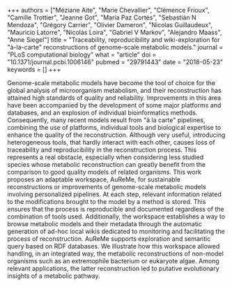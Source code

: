+++
authors = ["Méziane Aite", "Marie Chevallier", "Clémence Frioux", "Camille Trottier", "Jeanne Got", "María Paz Cortés", "Sebastián N Mendoza", "Grégory Carrier", "Olivier Dameron", "Nicolas Guillaudeux", "Mauricio Latorre", "Nicolás Loira", "Gabriel V Markov", "Alejandro Maass", "Anne Siegel"]
title = "Traceability, reproducibility and wiki-exploration for \"à-la-carte\" reconstructions of genome-scale metabolic models."
journal = "PLoS computational biology"
what = "article"
doi = "10.1371/journal.pcbi.1006146"
pubmed = "29791443"
date = "2018-05-23"
keywords = []
+++

Genome-scale metabolic models have become the tool of choice for the global analysis of microorganism metabolism, and their reconstruction has attained high standards of quality and reliability. Improvements in this area have been accompanied by the development of some major platforms and databases, and an explosion of individual bioinformatics methods. Consequently, many recent models result from "à la carte" pipelines, combining the use of platforms, individual tools and biological expertise to enhance the quality of the reconstruction. Although very useful, introducing heterogeneous tools, that hardly interact with each other, causes loss of traceability and reproducibility in the reconstruction process. This represents a real obstacle, especially when considering less studied species whose metabolic reconstruction can greatly benefit from the comparison to good quality models of related organisms. This work proposes an adaptable workspace, AuReMe, for sustainable reconstructions or improvements of genome-scale metabolic models involving personalized pipelines. At each step, relevant information related to the modifications brought to the model by a method is stored. This ensures that the process is reproducible and documented regardless of the combination of tools used. Additionally, the workspace establishes a way to browse metabolic models and their metadata through the automatic generation of ad-hoc local wikis dedicated to monitoring and facilitating the process of reconstruction. AuReMe supports exploration and semantic query based on RDF databases. We illustrate how this workspace allowed handling, in an integrated way, the metabolic reconstructions of non-model organisms such as an extremophile bacterium or eukaryote algae. Among relevant applications, the latter reconstruction led to putative evolutionary insights of a metabolic pathway.